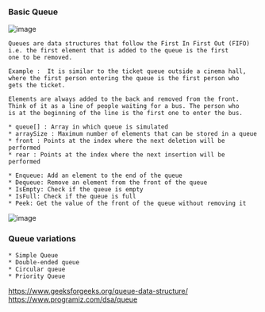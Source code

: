 ### Basic Queue

![image](https://user-images.githubusercontent.com/59710234/154791157-664cd4f2-cc5c-4f85-8c75-ee5291dd2e58.png)

```
Queues are data structures that follow the First In First Out (FIFO) i.e. the first element that is added to the queue is the first 
one to be removed.

Example :  It is similar to the ticket queue outside a cinema hall, where the first person entering the queue is the first person who 
gets the ticket.

Elements are always added to the back and removed from the front. Think of it as a line of people waiting for a bus. The person who 
is at the beginning of the line is the first one to enter the bus.

* queue[] : Array in which queue is simulated
* arraySize : Maximum number of elements that can be stored in a queue
* front : Points at the index where the next deletion will be performed
* rear : Points at the index where the next insertion will be performed

* Enqueue: Add an element to the end of the queue
* Dequeue: Remove an element from the front of the queue
* IsEmpty: Check if the queue is empty
* IsFull: Check if the queue is full
* Peek: Get the value of the front of the queue without removing it

```

![image](https://user-images.githubusercontent.com/59710234/156831201-433be805-e998-4d92-bfd6-6861169734e9.png)

### Queue variations
```
* Simple Queue
* Double-ended queue
* Circular queue
* Priority Queue
```
https://www.geeksforgeeks.org/queue-data-structure/ </br>
https://www.programiz.com/dsa/queue </br>
